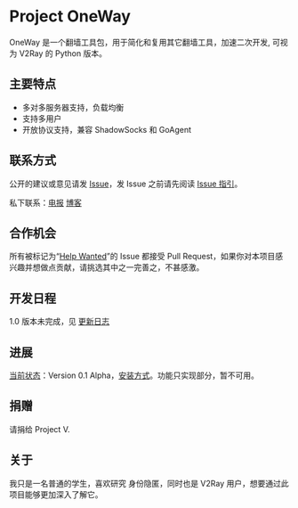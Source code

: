 # Project OneWay

OneWay 是一个翻墙工具包，用于简化和复用其它翻墙工具，加速二次开发, 可视为 V2Ray 的 Python 版本。

## 主要特点
* 多对多服务器支持，负载均衡
* 支持多用户
* 开放协议支持，兼容 ShadowSocks 和 GoAgent

## 联系方式
公开的建议或意见请发 [Issue](https://github.com/cnsimo/OneWay-Core/issues)，发 Issue 之前请先阅读 [Issue 指引](https://github.com/cnsimo/OneWay-Core/blob/master/desc/issue.md)。

私下联系：[电报](https://tg.me/techliu)   [博客](https://scriptboy.cn)

## 合作机会
所有被标记为“[Help Wanted](https://github.com/cnsimo/OneWay-Core/labels/help%20wanted)”的 Issue 都接受 Pull Request，如果你对本项目感兴趣并想做点贡献，请挑选其中之一完善之，不甚感激。

## 开发日程

1.0 版本未完成，见 [更新日志](https://github.com/cnsimo/OneWay-Core/blob/master/更新日志)

## 进展
[当前状态](https://github.com/cnsimo/OneWay-Core/blob/master/desc/status.md)：Version 0.1 Alpha，[安装方式](https://github.com/cnsimo/OneWay-Core/blob/master/desc/install.md)。功能只实现部分，暂不可用。

## 捐赠
请捐给 Project V.

## 关于
我只是一名普通的学生，喜欢研究 身份隐匿，同时也是 V2Ray 用户，想要通过此项目能够更加深入了解它。
